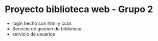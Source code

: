 # Proyecto biblioteca web - Grupo 2

- login hecho con html y ccss
- Servicio de gestion de biblioteca
- servicio de usuarios